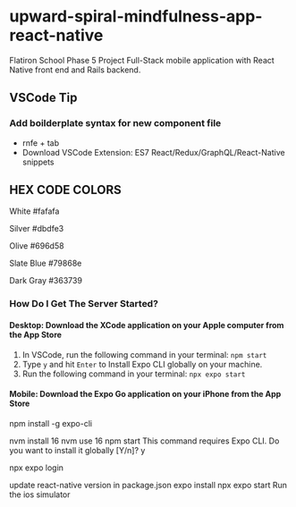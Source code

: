 # upward-spiral-mindfulness-app-react-native
Flatiron School Phase 5 Project
Full-Stack mobile application with React Native front end and Rails backend.


## VSCode Tip
### Add boilderplate syntax for new component file
* rnfe + tab
* Download VSCode Extension: ES7 React/Redux/GraphQL/React-Native snippets

## HEX CODE COLORS
White  #fafafa

Silver #dbdfe3

Olive #696d58

Slate Blue #79868e

Dark Gray #363739

### How Do I Get The Server Started?

#### Desktop: Download the XCode application on your Apple computer from the App Store

1. In VSCode, run the following command in your terminal: `npm start`
2. Type `y` and hit `Enter` to Install Expo CLI globally on your machine.
3. Run the following command in your terminal: `npx expo start`

#### Mobile: Download the Expo Go application on your iPhone from the App Store

npm install -g expo-cli

nvm install 16
nvm use 16
npm start
This command requires Expo CLI. Do you want to install it globally [Y/n]? y

npx expo login

update react-native version in package.json
expo install
npx expo start
Run the ios simulator